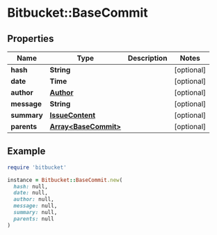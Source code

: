 # Bitbucket::BaseCommit

## Properties

| Name | Type | Description | Notes |
| ---- | ---- | ----------- | ----- |
| **hash** | **String** |  | [optional] |
| **date** | **Time** |  | [optional] |
| **author** | [**Author**](Author.md) |  | [optional] |
| **message** | **String** |  | [optional] |
| **summary** | [**IssueContent**](IssueContent.md) |  | [optional] |
| **parents** | [**Array&lt;BaseCommit&gt;**](BaseCommit.md) |  | [optional] |

## Example

```ruby
require 'bitbucket'

instance = Bitbucket::BaseCommit.new(
  hash: null,
  date: null,
  author: null,
  message: null,
  summary: null,
  parents: null
)
```

